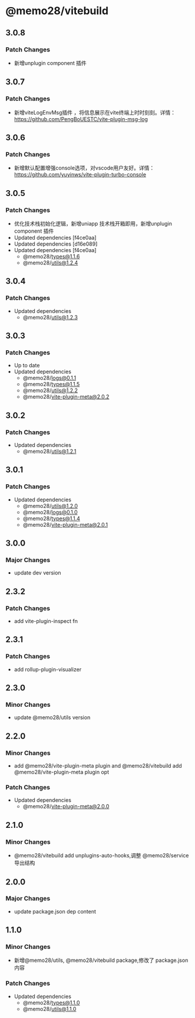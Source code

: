 # @memo28/vitebuild

## 3.0.8

### Patch Changes

- 新增unplugin component 插件

## 3.0.7

### Patch Changes

- 新增viteLogEnvMsg插件 ，将信息展示在vite终端上时时刻刻。详情：https://github.com/PengBoUESTC/vite-plugin-msg-log

## 3.0.6

### Patch Changes

- 新增默认配置增强console选项，对vscode用户友好。详情： https://github.com/yuyinws/vite-plugin-turbo-console

## 3.0.5

### Patch Changes

- 优化技术栈初始化逻辑，新增uniapp 技术栈开箱即用，新增unplugin component 插件
- Updated dependencies [f4ce0aa]
- Updated dependencies [d16e089]
- Updated dependencies [f4ce0aa]
  - @memo28/types@1.1.6
  - @memo28/utils@1.2.4

## 3.0.4

### Patch Changes

- Updated dependencies
  - @memo28/utils@1.2.3

## 3.0.3

### Patch Changes

- Up to date
- Updated dependencies
  - @memo28/logs@0.1.1
  - @memo28/types@1.1.5
  - @memo28/utils@1.2.2
  - @memo28/vite-plugin-meta@2.0.2

## 3.0.2

### Patch Changes

- Updated dependencies
  - @memo28/utils@1.2.1

## 3.0.1

### Patch Changes

- Updated dependencies
  - @memo28/utils@1.2.0
  - @memo28/logs@0.1.0
  - @memo28/types@1.1.4
  - @memo28/vite-plugin-meta@2.0.1

## 3.0.0

### Major Changes

- update dev version

## 2.3.2

### Patch Changes

- add vite-plugin-inspect fn

## 2.3.1

### Patch Changes

- add rollup-plugin-visualizer

## 2.3.0

### Minor Changes

- update @memo28/utils version

## 2.2.0

### Minor Changes

- add @memo28/vite-plugin-meta plugin and @memo28/vitebuild add @memo28/vite-plugin-meta plugin opt

### Patch Changes

- Updated dependencies
  - @memo28/vite-plugin-meta@2.0.0

## 2.1.0

### Minor Changes

- @memo28/vitebuild add unplugins-auto-hooks,调整 @memo28/service 导出结构

## 2.0.0

### Major Changes

- update package.json dep content

## 1.1.0

### Minor Changes

- 新增@memo28/utils, @memo28/vitebuild package,修改了 package.json 内容

### Patch Changes

- Updated dependencies
  - @memo28/types@1.1.0
  - @memo28/utils@1.1.0
